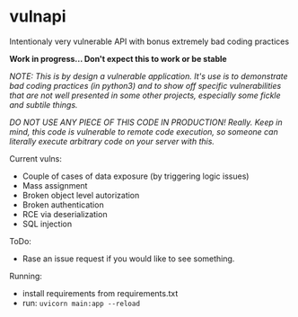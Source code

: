 # vulnapi
Intentionaly very vulnerable API with bonus extremely bad coding practices

**Work in progress... Don't expect this to work or be stable**

*NOTE: This is by design a vulnerable application. It's use is to demonstrate bad coding practices (in python3) and to show off specific vulnerabilities that are not well presented in some other projects, especially some fickle and subtile things.*

*DO NOT USE _ANY_ PIECE OF THIS CODE IN PRODUCTION! Really.*
*Keep in mind, this code is vulnerable to remote code execution, so someone can literally execute arbitrary code on your server with this.*


Current vulns:
* Couple of cases of data exposure (by triggering logic issues)
* Mass assignment
* Broken object level autorization
* Broken authentication
* RCE via deserialization
* SQL injection

ToDo:
* Rase an issue request if you would like to see something. 

Running:
* install requirements from requirements.txt
* run: `uvicorn main:app --reload`

